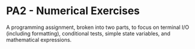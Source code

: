 PA2 - Numerical Exercises
=========================
A programming assignment, broken into two parts, to focus on terminal I/O (including formatting), conditional tests, simple state variables, and mathematical expressions.
